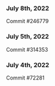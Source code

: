 ### July 8th, 2022

Commit #246779

### July 5th, 2022

Commit #314353


### July 4th, 2022

Commit #72281
